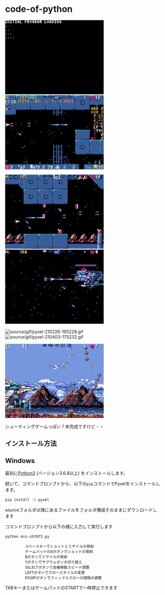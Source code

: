 # code-of-python
![source/gif/pyxel-210222-065611.gif](source/gif/pyxel-210222-065611.gif)
![source/gif/pyxel-210222-065611.gif](source/gif/pyxel-210222-065917.gif)

![source/gif/pyxel-210226-194506.gif](source/gif/pyxel-210226-194506.gif)
![source/gif/pyxel-210226-194639.gif](source/gif/pyxel-210226-194639.gif)

![source/gif/pyxel-210226-195228.gif](source/gif/pyxel-210226-195228.gif)
![source/gif/pyxel-210403-175232.gif](source/gif/pyxel-210403-175232.gif)

![source/gif/pyxel-210403-175305.gif](source/gif/pyxel-210403-175305.gif)

シューティングゲームっぽい？未完成ですけど・・

## インストール方法
## Windows



最初に[Python3](https://www.python.org/) (バージョン3.6.8以上) をインストールします。

続いて、コマンドプロンプトから、以下の`pip`コマンドでPyxelをインストールします。

```sh
pip install -U pyxel
```
sourceフォルダ以降にあるファイルをフォルダ構成そのままにダウンロードします

コマンドプロンプトから以下の様に入力して実行します

```sh
python min-sht073.py
```
             スペースキーでショットとミサイルの発射
             ゲームパッドのAボタンでショットの発射
             Bボタンでミサイルの発射
             Yボタンでサブウェポンの切り替え
             SELECTボタンで自機移動スピード調整
             LEFTボタンでクロースタイルの変更
             RIGHTボタンでフィックスクローの間隔の調整

TABキーまたはゲームパッドのSTARTで一時停止できます



